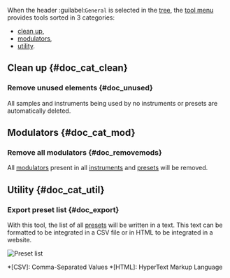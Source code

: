 When the header :guilabel:`General` is selected in the [tree], the [tool menu][tools] provides tools sorted in 3 categories:

* [clean up](#doc_cat_clean),
* [modulators](#doc_cat_mod),
* [utility](#doc_cat_util).


## Clean up {#doc_cat_clean}


### Remove unused elements {#doc_unused}


All samples and instruments being used by no instruments or presets are automatically deleted.


## Modulators {#doc_cat_mod}


### Remove all modulators {#doc_removemods}


All [modulators][i-editor-mod] present in all [instruments][i-editor] and [presets][p-editor] will be removed.


## Utility {#doc_cat_util}


### Export preset list {#doc_export}


With this tool, the list of all [presets][p-editor] will be written in a text.
This text can be formatted to be integrated in a CSV file or in HTML to be integrated in a website.


![Preset list](images/en_preset_list.png "Preset list")


*[CSV]: Comma-Separated Values
*[HTML]: HyperText Markup Language


[i-editor-mod]: manual/soundfont-editor/editing-pages/instrument-editor.md#doc_modulator
[i-editor]:     manual/soundfont-editor/editing-pages/instrument-editor.md
[p-editor]:     manual/soundfont-editor/editing-pages/preset-editor.md
[tools]:        manual/soundfont-editor/tools/index.md
[tree]:         manual/soundfont-editor/tree.md
